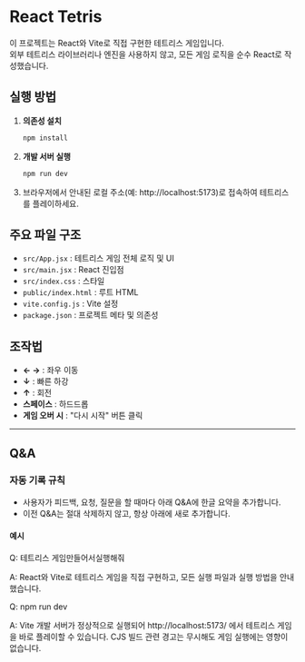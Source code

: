 # React Tetris

이 프로젝트는 React와 Vite로 직접 구현한 테트리스 게임입니다.  
외부 테트리스 라이브러리나 엔진을 사용하지 않고, 모든 게임 로직을 순수 React로 작성했습니다.

## 실행 방법

1. **의존성 설치**
   ```bash
   npm install
   ```
2. **개발 서버 실행**
   ```bash
   npm run dev
   ```
3. 브라우저에서 안내된 로컬 주소(예: http://localhost:5173)로 접속하여 테트리스를 플레이하세요.

## 주요 파일 구조

- `src/App.jsx` : 테트리스 게임 전체 로직 및 UI
- `src/main.jsx` : React 진입점
- `src/index.css` : 스타일
- `public/index.html` : 루트 HTML
- `vite.config.js` : Vite 설정
- `package.json` : 프로젝트 메타 및 의존성

## 조작법

- **← →** : 좌우 이동
- **↓** : 빠른 하강
- **↑** : 회전
- **스페이스** : 하드드롭
- **게임 오버 시** : "다시 시작" 버튼 클릭

---

## Q&A

### 자동 기록 규칙

- 사용자가 피드백, 요청, 질문을 할 때마다 아래 Q&A에 한글 요약을 추가합니다.
- 이전 Q&A는 절대 삭제하지 않고, 항상 아래에 새로 추가합니다.
#### 예시

Q: 테트리스 게임만들어서실행해줘

A: React와 Vite로 테트리스 게임을 직접 구현하고, 모든 실행 파일과 실행 방법을 안내했습니다.

Q: npm run dev

A: Vite 개발 서버가 정상적으로 실행되어 http://localhost:5173/ 에서 테트리스 게임을 바로 플레이할 수 있습니다. CJS 빌드 관련 경고는 무시해도 게임 실행에는 영향이 없습니다.
